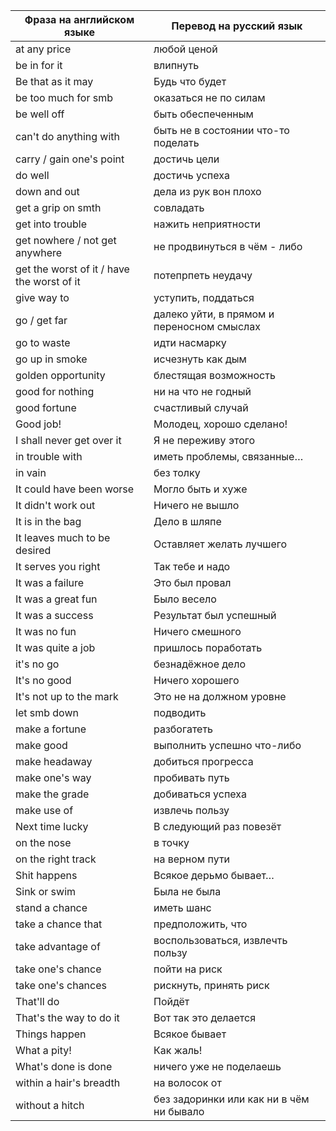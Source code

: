 | Фраза на английском языке | Перевод на русский язык |
| --- | --- |
| at any price | любой ценой |
| be in for it | влипнуть |
| Be that as it may | Будь что будет |
| be too much for smb | оказаться не по силам |
| be well off | быть обеспеченным |
| can't do anything with | быть не в состоянии что-то поделать |
| carry / gain one's point | достичь цели |
| do well | достичь успеха |
| down and out | дела из рук вон плохо |
| get a grip on smth | совладать |
| get into trouble | нажить неприятности |
| get nowhere / not get anywhere | не продвинуться в чём - либо |
| get the worst of it / have the worst of it | потепрпеть неудачу |
| give way to | уступить, поддаться |
| go / get far | далеко уйти, в прямом и переносном смыслах |
| go to waste | идти насмарку |
| go up in smoke | исчезнуть как дым |
| golden opportunity | блестящая возможность |
| good for nothing | ни на что не годный |
| good fortune | счастливый случай |
| Good job! | Молодец, хорошо сделано! |
| I shall never get over it | Я не переживу этого |
| in trouble with | иметь проблемы, связанные… |
| in vain | без толку |
| It could have been worse | Могло быть и хуже |
| It didn't work out | Ничего не вышло |
| It is in the bag | Дело в шляпе |
| It leaves much to be desired | Оставляет желать лучшего |
| It serves you right | Так тебе и надо |
| It was a failure | Это был провал |
| It was a great fun | Было весело |
| It was a success | Результат был успешный |
| It was no fun | Ничего смешного |
| It was quite a job | пришлось поработать |
| it's no go | безнадёжное дело |
| It's no good | Ничего хорошего |
| It's not up to the mark | Это не на должном уровне |
| let smb down | подводить |
| make a fortune | разбогатеть |
| make good | выполнить успешно что-либо |
| make headaway | добиться прогресса |
| make one's way | пробивать путь |
| make the grade | добиваться успеха |
| make use of | извлечь пользу |
| Next time lucky | В следующий раз повезёт |
| on the nose | в точку |
| on the right track | на верном пути |
| Shit happens | Всякое дерьмо бывает… |
| Sink or swim | Была не была |
| stand a chance | иметь шанс |
| take a chance that | предположить, что |
| take advantage of | воспользоваться, извлечть пользу |
| take one's chance | пойти на риск |
| take one's chances | рискнуть, принять риск |
| That'll do | Пойдёт |
| That's the way to do it | Вот так это делается |
| Things happen | Всякое бывает |
| What a pity! | Как жаль! |
| What's done is done | ничего уже не поделаешь |
| within a hair's breadth | на волосок от |
| without a hitch | без задоринки или как ни в чём ни бывало |